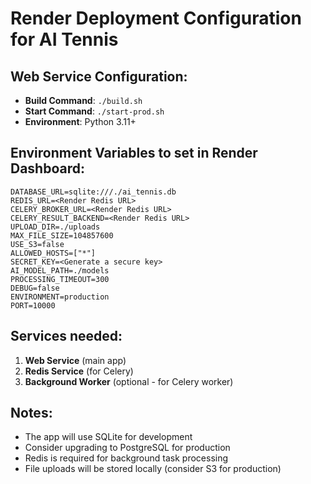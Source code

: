 # Render Deployment Configuration for AI Tennis

## Web Service Configuration:
- **Build Command**: `./build.sh`
- **Start Command**: `./start-prod.sh`
- **Environment**: Python 3.11+

## Environment Variables to set in Render Dashboard:
```
DATABASE_URL=sqlite:///./ai_tennis.db
REDIS_URL=<Render Redis URL>
CELERY_BROKER_URL=<Render Redis URL>
CELERY_RESULT_BACKEND=<Render Redis URL>
UPLOAD_DIR=./uploads
MAX_FILE_SIZE=104857600
USE_S3=false
ALLOWED_HOSTS=["*"]
SECRET_KEY=<Generate a secure key>
AI_MODEL_PATH=./models
PROCESSING_TIMEOUT=300
DEBUG=false
ENVIRONMENT=production
PORT=10000
```

## Services needed:
1. **Web Service** (main app)
2. **Redis Service** (for Celery)
3. **Background Worker** (optional - for Celery worker)

## Notes:
- The app will use SQLite for development
- Consider upgrading to PostgreSQL for production
- Redis is required for background task processing
- File uploads will be stored locally (consider S3 for production)
